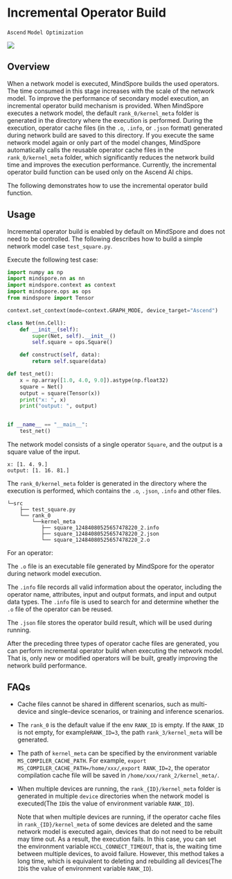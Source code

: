﻿# Incremental Operator Build

`Ascend` `Model Optimization`

<a href="https://gitee.com/mindspore/docs/blob/r1.7/tutorials/experts/source_en/debug/op_compilation.md" target="_blank"><img src="https://mindspore-website.obs.cn-north-4.myhuaweicloud.com/website-images/master/resource/_static/logo_source_en.png"></a>

## Overview

When a network model is executed, MindSpore builds the used operators. The time consumed in this stage increases with the scale of the network model. To improve the performance of secondary model execution, an incremental operator build mechanism is provided. When MindSpore executes a network model, the default `rank_0/kernel_meta` folder is generated in the directory where the execution is performed. During the execution, operator cache files (in the `.o`, `.info`, or `.json` format) generated during network build are saved to this directory. If you execute the same network model again or only part of the model changes, MindSpore automatically calls the reusable operator cache files in the `rank_0/kernel_meta` folder, which significantly reduces the network build time and improves the execution performance. Currently, the incremental operator build function can be used only on the Ascend AI chips.

The following demonstrates how to use the incremental operator build function.

## Usage

Incremental operator build is enabled by default on MindSpore and does not need to be controlled. The following describes how to build a simple network model case `test_square.py`.

Execute the following test case:

```python
import numpy as np
import mindspore.nn as nn
import mindspore.context as context
import mindspore.ops as ops
from mindspore import Tensor

context.set_context(mode=context.GRAPH_MODE, device_target="Ascend")

class Net(nn.Cell):
    def __init__(self):
        super(Net, self).__init__()
        self.square = ops.Square()

    def construct(self, data):
        return self.square(data)

def test_net():
    x = np.array([1.0, 4.0, 9.0]).astype(np.float32)
    square = Net()
    output = square(Tensor(x))
    print("x: ", x)
    print("output: ", output)


if __name__ == "__main__":
    test_net()

```

The network model consists of a single operator `Square`, and the output is a square value of the input.

```text
x: [1. 4. 9.]
output: [1. 16. 81.]
```

The `rank_0/kernel_meta` folder is generated in the directory where the execution is performed, which contains the `.o`, `.json`, `.info` and other files.

```text
└─src
    ├── test_square.py
    └── rank_0
        └──kernel_meta
           ├── square_12484080525657478220_2.info
           ├── square_12484080525657478220_2.json
           └── square_12484080525657478220_2.o
```

For an operator:

The `.o` file is an executable file generated by MindSpore for the operator during network model execution.

The `.info` file records all valid information about the operator, including the operator name, attributes, input and output formats, and input and output data types. The `.info` file is used to search for and determine whether the `.o` file of the operator can be reused.

The `.json` file stores the operator build result, which will be used during running.

After the preceding three types of operator cache files are generated, you can perform incremental operator build when executing the network model. That is, only new or modified operators will be built, greatly improving the network build performance.

## FAQs

- Cache files cannot be shared in different scenarios, such as multi-device and single-device scenarios, or training and inference scenarios.

- The `rank_0` is the default value if the env `RANK_ID` is empty. If the `RANK_ID` is not empty, for example`RANK_ID=3`, the path `rank_3/kernel_meta` will be generated.

- The path of `kernel_meta` can be specified by the environment variable `MS_COMPILER_CACHE_PATH`. For example, `export MS_COMPILER_CACHE_PATH=/home/xxx/`,`export RANK_ID=2`, the operator compilation cache file will be saved in `/home/xxx/rank_2/kernel_meta/`.

- When multiple devices are running, the `rank_{ID}/kernel_meta` folder is generated in multiple `device` directories when the network model is executed(The `ID`is the value of environment variable `RANK_ID`).

  Note that when multiple devices are running, if the operator cache files in `rank_{ID}/kernel_meta` of some devices are deleted and the same network model is executed again, devices that do not need to be rebuilt may time out. As a result, the execution fails. In this case, you can set the environment variable `HCCL_CONNECT_TIMEOUT`, that is, the waiting time between multiple devices, to avoid failure. However, this method takes a long time, which is equivalent to deleting and rebuilding all devices(The `ID`is the value of environment variable `RANK_ID`).
